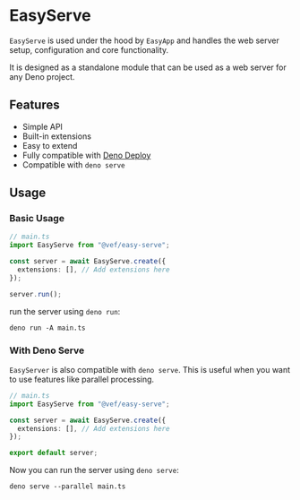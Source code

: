 # EasyServe

`EasyServe` is used under the hood by `EasyApp` and handles the web server
setup, configuration and core functionality.

It is designed as a standalone module that can be used as a web server for any
Deno project.

## Features

- Simple API
- Built-in extensions
- Easy to extend
- Fully compatible with [Deno Deploy](https://deno.com/deploy)
- Compatible with `deno serve`

## Usage

### Basic Usage

```ts
// main.ts
import EasyServe from "@vef/easy-serve";

const server = await EasyServe.create({
  extensions: [], // Add extensions here
});

server.run();
```

run the server using `deno run`:

```shell
deno run -A main.ts
```

### With Deno Serve

`EasyServer` is also compatible with `deno serve`. This is useful when you want
to use features like parallel processing.

```ts
// main.ts
import EasyServe from "@vef/easy-serve";

const server = await EasyServe.create({
  extensions: [], // Add extensions here
});

export default server;
```

Now you can run the server using `deno serve`:

```shell
deno serve --parallel main.ts
```
